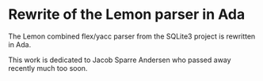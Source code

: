 Rewrite of the Lemon parser in Ada
==================================

The Lemon combined flex/yacc parser from the SQLite3 project is rewritten in Ada.

This work is dedicated to Jacob Sparre Andersen who passed away recently much too soon.
